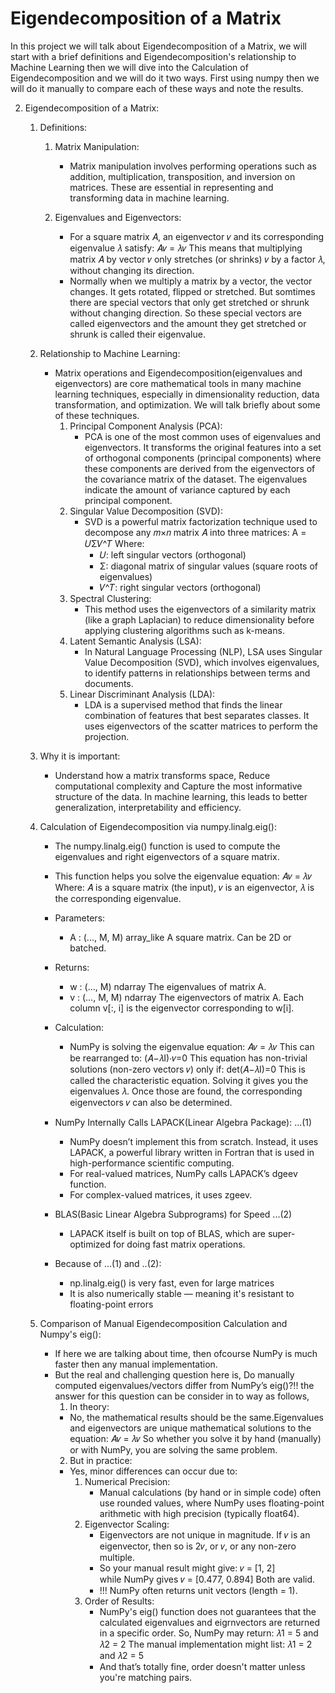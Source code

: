 # Eigendecomposition of a Matrix
In this project we will talk about Eigendecomposition of a Matrix, we will start with a brief definitions and Eigendecomposition's relationship to Machine Learning then we will dive into the Calculation of Eigendecomposition and we will do it two ways. First using numpy then we will do it manually to compare each of these ways and note the results.

2) Eigendecomposition of a Matrix:

   1. Definitions:
      1. Matrix Manipulation:
         - Matrix manipulation involves performing operations such as addition, multiplication, transposition, and inversion on matrices. These are essential in 
           representing and transforming data in machine learning.
           
      2. Eigenvalues and Eigenvectors:
         - For a square matrix 𝐴, an eigenvector 𝑣 and its corresponding eigenvalue 𝜆 satisfy:
                                             𝐴𝑣 = 𝜆𝑣
           This means that multiplying matrix 𝐴 by vector 𝑣 only stretches (or shrinks) 𝑣 by a factor 𝜆, without changing its direction.
         - Normally when we multiply a matrix by a vector, the vector changes. It gets rotated, flipped or stretched. But somtimes there are special vectors that 
           only get stretched or shrunk without changing direction. So these special vectors are called eigenvectors and the amount they get stretched or shrunk is 
           called their eigenvalue.
           
   2. Relationship to Machine Learning:
      - Matrix operations and Eigendecomposition(eigenvalues and eigenvectors) are core mathematical tools in many machine learning techniques, especially in 
        dimensionality reduction, data transformation, and optimization. We will talk briefly about some of these techniques.
          1. Principal Component Analysis (PCA):
             - PCA is one of the most common uses of eigenvalues and eigenvectors. It transforms the original features into a set of orthogonal components 
               (principal components) where these components are derived from the eigenvectors of the covariance matrix of the dataset. The eigenvalues indicate 
               the amount of variance captured by each principal component.
          2. Singular Value Decomposition (SVD):
             - SVD is a powerful matrix factorization technique used to decompose any 𝑚×𝑛 matrix 𝐴 into three matrices:
                                              A = 𝑈Σ𝑉^𝑇
               Where:
               - 𝑈: left singular vectors (orthogonal)
               - Σ: diagonal matrix of singular values (square roots of eigenvalues)
               - 𝑉^𝑇: right singular vectors (orthogonal)
          3. Spectral Clustering:
             - This method uses the eigenvectors of a similarity matrix (like a graph Laplacian) to reduce dimensionality before applying clustering algorithms 
               such as k-means.
          4. Latent Semantic Analysis (LSA):
             - In Natural Language Processing (NLP), LSA uses Singular Value Decomposition (SVD), which involves eigenvalues, to identify patterns in relationships 
               between terms and documents.
          5. Linear Discriminant Analysis (LDA):
             - LDA is a supervised method that finds the linear combination of features that best separates classes. It uses eigenvectors of the scatter matrices 
               to perform the projection.
      
   3. Why it is important:
      - Understand how a matrix transforms space, Reduce computational complexity and Capture the most informative structure of the data. In machine learning, this 
        leads to better generalization, interpretability and efficiency.

   4. Calculation of Eigendecomposition via numpy.linalg.eig():
      - The numpy.linalg.eig() function is used to compute the eigenvalues and right eigenvectors of a square matrix.
      - This function helps you solve the eigenvalue equation:
                                                 𝐴𝑣 = 𝜆𝑣
        Where:
          𝐴 is a square matrix (the input),
          𝑣 is an eigenvector,
          𝜆 is the corresponding eigenvalue.
      - Parameters:
        - A : (..., M, M) array_like
          A square matrix. Can be 2D or batched.
      - Returns:
        - w : (…, M) ndarray
          The eigenvalues of matrix A.
        - v : (…, M, M) ndarray
          The eigenvectors of matrix A. Each column v[:, i] is the eigenvector corresponding to w[i].
      
      - Calculation:
        - NumPy is solving the eigenvalue equation:
                                                 𝐴𝑣 = 𝜆𝑣
          This can be rearranged to:
                                                (𝐴−𝜆I)⋅𝑣=0
          This equation has non-trivial solutions (non-zero vectors 𝑣) only if:
                                               det(𝐴−𝜆I)=0
          This is called the characteristic equation. Solving it gives you the eigenvalues 𝜆. Once those are found, the corresponding eigenvectors 𝑣 can also be 
          determined.
          
      - NumPy Internally Calls LAPACK(Linear Algebra Package):      ...(1)
        - NumPy doesn’t implement this from scratch. Instead, it uses LAPACK, a powerful library written in Fortran that is used in high-performance scientific 
          computing.
        - For real-valued matrices, NumPy calls LAPACK’s dgeev function.
        - For complex-valued matrices, it uses zgeev.
       
      - BLAS(Basic Linear Algebra Subprograms) for Speed            ...(2)
         - LAPACK itself is built on top of BLAS, which are super-optimized for doing fast matrix operations.
           
      - Because of ...(1) and ..(2):
        - np.linalg.eig() is very fast, even for large matrices
        - It is also numerically stable — meaning it's resistant to floating-point errors
       
   5. Comparison of Manual Eigendecomposition Calculation and Numpy's eig():
      - If here we are talking about time, then ofcourse NumPy is much faster then any manual implementation.
      - But the real and challenging question here is,
        Do manually computed eigenvalues/vectors differ from NumPy’s eig()?!! the answer for this question can be consider in to way as follows,
        1. In theory:
          - No, the mathematical results should be the same.Eigenvalues and eigenvectors are unique mathematical solutions to the equation:
                                                      𝐴𝑣 = 𝜆𝑣
            So whether you solve it by hand (manually) or with NumPy, you are solving the same problem.
        2. But in practice:
          - Yes, minor differences can occur due to:
            1. Numerical Precision:
               - Manual calculations (by hand or in simple code) often use rounded values, where NumPy uses floating-point arithmetic with high precision 
                 (typically float64).
            2. Eigenvector Scaling:
               - Eigenvectors are not unique in magnitude. If 𝑣 is an eigenvector, then so is 2𝑣, or 𝑣, or any non-zero multiple.
               - So your manual result might give:
                                                 𝑣 = [1, 2]  while NumPy gives  𝑣 = [0.477, 0.894]
                 Both are valid.
               - !!! NumPy often returns unit vectors (length = 1).
            3. Order of Results:
               - NumPy's eig() function does not guarantees that the calculated eigenvalues and eigrnvectors are returned in a specific order. So,
                 NumPy may return:
                                                 𝜆1 = 5  and  𝜆2 = 2
                 The manual implementation might list:
                                                 𝜆1 = 2  and  𝜆2 = 5
               - And that’s totally fine, order doesn't matter unless you're matching pairs.
              
         
          
